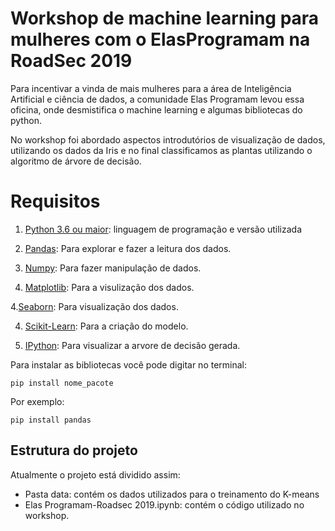 # Workshop de machine learning para mulheres com o ElasProgramam na RoadSec 2019
Para incentivar a vinda de mais mulheres para a área de Inteligência Artificial e ciência de dados, a comunidade Elas Programam levou essa oficina, onde desmistifica o machine learning e algumas bibliotecas do python.

No workshop foi abordado aspectos introdutórios de visualização de dados, utilizando os dados da Iris e no final classificamos as plantas utilizando o algoritmo de árvore de decisão. 


# Requisitos
1. [Python 3.6 ou maior](https://www.python.org/downloads/): linguagem de programação e versão utilizada

2. [Pandas](https://pandas.pydata.org/docs/): Para explorar e fazer a leitura dos dados.

3. [Numpy](): Para fazer manipulação de dados. 

3. [Matplotlib](https://matplotlib.org/): Para a visulização dos dados.

4.[Seaborn](https://seaborn.pydata.org/): Para visualização dos dados.

4. [Scikit-Learn](https://scikit-learn.org/stable/): Para a criação do modelo.

5. [IPython](https://ipython.org/install.html): Para visualizar a arvore de decisão gerada.


Para instalar as bibliotecas você pode digitar no terminal:
```
pip install nome_pacote
```
Por exemplo:

```
pip install pandas
```

## Estrutura do projeto
Atualmente o projeto está dividido assim:
- Pasta data: contém os dados utilizados para o treinamento do K-means
- Elas Programam-Roadsec 2019.ipynb: contém o código utilizado no workshop.
